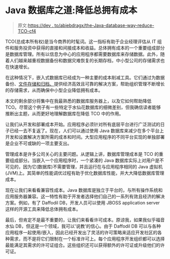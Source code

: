 # Java 数据库之道:降低总拥有成本

> 原文:[https://dev . to/abiebdragx/the-Java-database-way-reduce-TCO-cf4](https://dev.to/abiebdragx/the-java-database-way-reduce-tco-cf4)

TCO(总成本所有权)是当今商界的时髦词。这一指标有助于企业经理评估从 IT 组件和服务投资中获得的直接和间接成本和收益。总体拥有成本的一个重要组成部分是数据库管理。所有以信息为中心的应用程序都需要数据库来存储数据。此外，随着人们越来越重视数据备份和数据灾难恢复的长期存档，中小型公司的存储需求也在快速增长。

在这种情况下，嵌入式数据库已经成为一种主要的成本削减工具。它们通过为数据备份、[文件存储和归档、](https://www.abiebdragx.me/2018/11/apa-itu-ssd.html)提供经济高效且可靠的解决方案，帮助组织管理不断增长的存储需求，从而确保中小型企业降低拥有成本。

本文的剩余部分将集中在我最熟悉的数据库服务器上，以及它如何帮助降低 TCO。尽管这个例子有一些特定于水仙花数据库的细微差别，但我确信读者能够推断出主题，从而更好地理解数据库在降低 TCO 中的作用。

让我们从开发和部署成本开始。应用程序必须针对所有底层平台进行广泛测试的日子已经一去不复返了。现在，人们可以通过使用 Java 数据库来减少在多个平台上开发和设置解决方案所需的成本和时间。大型应用程序的不同平台实现的单独部署是企业不可或缺的一项主要支出。

管理成本是许多公司关心的主要问题。从逻辑上讲，数据库管理成本是 TCO 的重要组成部分。当嵌入一个应用程序时，一个紧凑的 Java 数据库实际上对用户是不可见的，因为它(数据库)不需要管理，并且运行在与应用程序相同的 Java 虚拟机(JVM)上。其简单的性能调优过程有助于优化数据库性能，并大大降低数据库管理成本。

现在让我们来看看兼容性成本。Java 数据库是独立于平台的，与所有操作系统和应用服务器兼容。这一特性有助于开发者选择他们自己的一系列有效且经济的解决方案。例如，有了 Daffodil DB，开发人员可以使用 JBOSS application server 这样的开源工具来降低总体拥有成本。

最后，但肯定不是最不重要的，让我们来看看许可成本。原谅我，如果我似乎福音水仙 DB，但这是一个领域，我可以'说教'的信心。由于 Daffodil DB 可以与各种应用程序一起使用/嵌入，因此已经开发出了灵活的许可策略来适应开发社区的各种需求，而不是将它们限制在一个标准许可上。每个应用程序开发组织都可以选择最能满足其需求的许可证组合。这些组织还可以获得额外的许可证或升级他们的许可证。